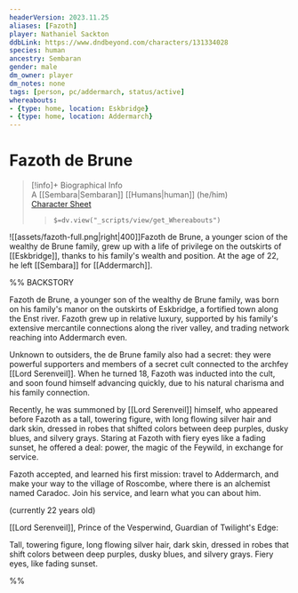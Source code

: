 ```yaml
---
headerVersion: 2023.11.25
aliases: [Fazoth]
player: Nathaniel Sackton
ddbLink: https://www.dndbeyond.com/characters/131334028
species: human
ancestry: Sembaran
gender: male
dm_owner: player
dm_notes: none
tags: [person, pc/addermarch, status/active]
whereabouts:
- {type: home, location: Eskbridge}
- {type: home, location: Addermarch}
---
```

# Fazoth de Brune
>[!info]+ Biographical Info  
> A [[Sembara|Sembaran]] [[Humans|human]] (he/him)  
> [Character Sheet](https://www.dndbeyond.com/characters/131334028)  
>> `$=dv.view("_scripts/view/get_Whereabouts")`

![[assets/fazoth-full.png|right|400]]Fazoth de Brune, a younger scion of the wealthy de Brune family, grew up with a life of privilege on the outskirts of [[Eskbridge]], thanks to his family's wealth and position. At the age of 22, he left [[Sembara]] for [[Addermarch]]. 

%% BACKSTORY

Fazoth de Brune, a younger son of the wealthy de Brune family, was born on his family's manor on the outskirts of Eskbridge, a fortified town along the Enst river. Fazoth grew up in relative luxury, supported by his family's extensive mercantile connections along the river valley, and trading network reaching into Addermarch even. 

Unknown to outsiders, the de Brune family also had a secret: they were powerful supporters and members of a secret cult connected to the archfey [[Lord Serenveil]]. When he turned 18, Fazoth was inducted into the cult, and soon found himself advancing quickly, due to his natural charisma and his family connection.

Recently, he was summoned by [[Lord Serenveil]] himself, who appeared before Fazoth as a tall, towering figure, with long flowing silver hair and dark skin, dressed in robes that shifted colors between deep purples, dusky blues, and silvery grays. Staring at Fazoth with fiery eyes like a fading sunset, he offered a deal: power, the magic of the Feywild, in exchange for service. 

Fazoth accepted, and learned his first mission: travel to Addermarch, and make your way to the village of Roscombe, where there is an alchemist named Caradoc. Join his service, and learn what you can about him.

(currently 22 years old)

[[Lord Serenveil]], Prince of the Vesperwind, Guardian of Twilight's Edge:

Tall, towering figure, long flowing silver hair, dark skin, dressed in robes that shift colors between deep purples, dusky blues, and silvery grays. Fiery eyes, like fading sunset. 

%%